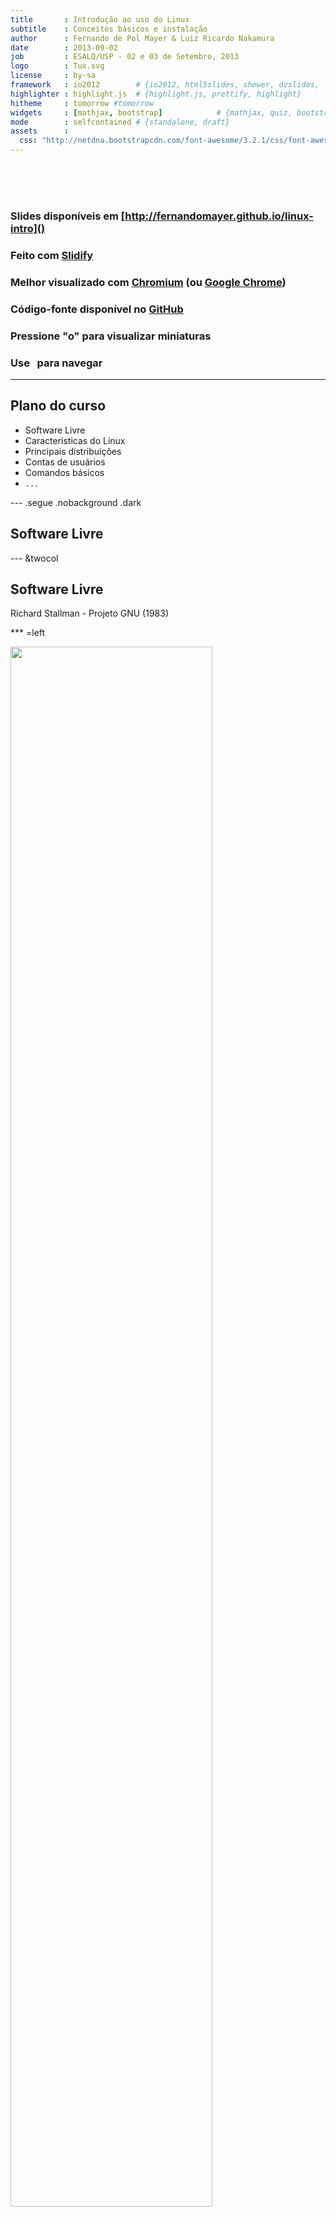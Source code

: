 ```yaml
---
title       : Introdução ao uso do Linux
subtitle    : Conceitos básicos e instalação
author      : Fernando de Pol Mayer & Luiz Ricardo Nakamura
date        : 2013-09-02
job         : ESALQ/USP - 02 e 03 de Setembro, 2013
logo        : Tux.svg
license     : by-sa
framework   : io2012        # {io2012, html5slides, shower, dzslides, ...}
highlighter : highlight.js  # {highlight.js, prettify, highlight}
hitheme     : tomorrow #tomorrow
widgets     : [mathjax, bootstrap]            # {mathjax, quiz, bootstrap}
mode        : selfcontained # {standalone, draft}
assets      :
  css: "http://netdna.bootstrapcdn.com/font-awesome/3.2.1/css/font-awesome.css"
---
```


<!-- Algumas modificacoes necessarias enquanto o codigo do Slidify esta -->
<!-- em desenvolvimento -->
<!-- Para as marcacoes funcionarem -->
<style>
strong {
	font-weight: bold;
}
em {
	font-style: italic
}
</style>
<!-- FIM -->

<br><br><br>
### Slides disponíveis em [http://fernandomayer.github.io/linux-intro]()

### Feito com [Slidify](http://slidify.org)

### Melhor visualizado com [Chromium](http://www.chromium.org) (ou [Google Chrome](https://www.google.com/chrome))

### Código-fonte disponível no [GitHub](https://github.com/fernandomayer/linux-intro/tree/gh-pages)

### Pressione "o" para visualizar miniaturas

### Use <i class="icon-arrow-left"> &nbsp; </i><i class="icon-arrow-right"></i> para navegar

---

## Plano do curso

* Software Livre
* Características do Linux
* Principais distribuições
* Contas de usuários
* Comandos básicos
* `...`

--- .segue .nobackground .dark

## Software Livre

--- &twocol

## Software Livre

Richard Stallman - Projeto GNU (1983)

*** =left

<div class="centered">
<img src="assets/img/RMS.jpeg" width=80%/>
</div>

*** =right

<div class="centered">
<img src="assets/img/GNU.png" width=80%/>
</div>

--- &twocol

## Software Livre

Linus Torvalds - Linux (1991)

*** =left

<div class="centered">
<img src="assets/img/LT.jpeg" width=60%/>
</div>

*** =right

<div class="centered">
<img src="assets/img/Tux.svg" width=60%/>
</div>

--- &twocol

<br><br><br>
<center>
## GNU + Linux = GNU/Linux
</center>
<br><br>
*** =left

<div class="centered">
<img src="assets/img/GNU.png" width=60%/>
</div>

*** =right

<div class="centered">
<img src="assets/img/Tux.svg" width=60%/>
</div>

---

## Software Livre

### O que é software livre?

- Software que pode ser utilizado, estudado e modificado sem
    restrições
- Pode ser copiado e redistribuido (modificado ou não)
- A redistribuição tem uma única restrição: assegurar que os
    receptores tenham a mesma liberdade
- Para isso é necessário que os desenvolvedores (ou modificadores)
    disponibilizem o **código fonte**!

--- .segue bg:red

<i class="icon-unlock icon-4x pull-left icon-muted"></i>

<br><br><br>
## Atenção!
<br>
## Não confundir software **livre** com software **grátis**
<br>
## Livre como em “liberdade de expressão”, não grátis como “cerveja grátis”


---

## Software Livre

### Um software só é considerado livre quando é possível ter as 4 liberdades

0. Liberdade para usar o programa para qualquer propósito
1. Liberdade para estudar como o programa funciona, e modificá-lo para
    sua necessidade
2. Liberdade para redistribuir cópias (e ajudar o seu vizinho)
3. Liberdade para aprimorar o programa, e redistribuí-lo para que todos
    se beneficiem

---

## Software Livre

### Licenças livres

- GNU General Public License (GPL)
- BSD License
- Mozilla Public License
- MIT License
- Apache License

---

## Software Livre

### Exemplos de software livre que você já usa

- R!
- OpenOffice
- Firefox, Thunderbird
- Google Chrome (no Linux é Chromium)
- LaTeX

---

## Software Livre

### Repositórios de software livre

- GitHub [http://github.com]()
- SourceForge [http://sourceforge.net]()
- Google Code [http://code.google.com]()

---

## Software Livre

### Quem usa software livre?

- Academia
- Indústria
- Governo
    - [http://www.softwarelivre.gov.br]()
    - [http://www.softwarepublico.gov.br]()
    - [https://www.serpro.gov.br]()

--- .segue bg:green
<br>
## Você!
<br>
## A internet e a WWW surgiram do mesmo movimento e princípios do software livre
<br>
## Hoje em dia a grande maioria dos sites usa o servidor Apache e banco de dados POSTGRES para funcionar

---

## Software Livre

### Vantagens do software livre

- Projetos colaborativos: pessoas com experiências e visões diferentes
    contribuem para o benefício comum
- Segurança: *Given enough eyeballs, all bugs are shallow*
- Qualidade: o que é melhor, 12 ou 1M desenvolvedores?
- Sem “caixa preta”: transparência
- Flexibilidade: você decide o que usar e quando usar
- E **também** é de graça!

---

## Software Livre

### Porque devo me importar?

- Por todas as vantagens acima
- Como cientistas
    - Devemos ser transparentes em nossas pesquisas
    - Temos que reportar aquilo que estamos fazendo
    - Temos que provar os resultados que obtemos
    - Nossa pesquisa tem que ser **reproduzível**

---

## Software Livre

### Ciência (Estatística) aberta

Um exemplo: [FOAS](http://www.foastat.org)
<br>
<div class="centered">
<img src="assets/img/foas.png" width=80%/>
</div>

--- .segue .nobackground .dark

## O Sistema Operacional GNU/Linux

--- #myslide

<script>
$('#myslide').on('slideenter', function(){
  $(this).find('article')
    .append('<iframe width="640" height="360" src="//www.youtube.com/embed/yVpbFMhOAwE?rel=0" frameborder="0" allowfullscreen></iframe>')
});
$('#myslide').on('slideleave', function(){
  $(this).find('iframe').remove();
});
</script>

---

## Sistema Operacional

- É um conjunto de programas que fazem a interface entre o usuário e o
  *hardware*
- Sua principal função é o gerenciamento de recursos e periféricos,
  interpretação de mensagens e execução de programas
- Um SO pode ser dividido em duas partes:
	- **Núcleo** ou **kernel** desempenha as funções vitais do sistema
        (baixo-nível) $\rightarrow$ **Linux**
	- **Concha** ou **Shell** é a interface entre o usuário e o
        kernel. Pode ser em um formato "cru" como a linha de comando ou
        mais amigável com janelas gráficas $\rightarrow$ **GNU**
- O conjunto de kernel Linux e dos programas GNU é o sistema operacional
  que chamamos de **GNU/Linux** (ou simplesmente Linux)


---

## Linux

<!-- ### Histórico -->
<!-- - **1969-1973** Ken Thompson e Dennis Ritchie (Bell Labs) $\rightarrow$ -->
<!--     Unix (fechado e caro) -->
<!-- - **1987** Andrew Stuart Tanenbaum $\rightarrow$ Minix (aberto) -->
<!-- - **1991** Linux Torvals $\rightarrow$ Linux -->

### Principais características

- Livre e desenvolvido voluntariamente por programadores experientes,
  hackers, e contribuidores espalhados ao redor do mundo
- Convive pacificamente com outros sistemas operacionais no mesmo
  computador (embora não seja a melhor opção...)
- Multitarefa e multiusuário
- Modular: carrega apenas o necessário e libera memória após a
  utilização
- Não há a necessidade de reiniciar o sistema após a modificar alguma
  configuração ou instalar programas (apenas na atualização de kernel)

---

## Linux

### Principais características

- Roda confortavelmente em sistemas de baixo desempenho (processadores
  antigos, pouca memória RAM)
- **Não é vulnerável à vírus!** Devido à separação de privilégios clara
    entre usuário e administrador, vírus possuem uma ação muito
    limitada, por isso são inúteis. (Esqueça o anti-vírus!)
- Suporte completo e nativo a diversos dispositivos de comunicação (USB,
  Bluetooth, ...)
	  - Raramente serão necessários drivers externos (com excessão de
        tecnologias muito novas)
- Os sistemas de arquivos usados pelo GNU/Linux (Ext3, reiserfs, ...)
  organizam os arquivos de forma inteligente evitando a
  **fragmentação**, tornando um poderoso sistema para aplicações
  exigentes e gravações intensivas. (Esqueça o desfragmentador!)

---

## Linux

### Distribuições do Linux

- Devido à sua liberdade, um grupo de pessoas, empresa ou
  organização pode decidir distribuir uma versão do Linux com diferentes
  características
	  - Facilidade de uso
	  - Foco em desempenho
	  - Agrupar programas de interesse (programação, edição gráfica,
        ...)
- Cada **distribuição** tem uma característica própria como o sistema de
  instalação, objetivo, ..., embora todas apresentem a mesma estrutura
  básica do Linux


---

## Linux

### Distribuições do Linux

Figura com vários logos

--- .segue .nobackground .dark

## Ubuntu

---

## Ubuntu

### Origem

- Termo Africano para "humanidade para os outros"
- Uma distribuição Linux baseada na simplicidade, usabilidade e fácil
  instalação
- Baseado na distribuição **Debian**, e patrocinada pela empresa Canonical
- Hoje é mantida pela (ampla) comunidade, apoiada pela Canonical

---

## Ubuntu

### Características

- Novas versões lançadas a cada 6 meses (em maio e outubro)
	- Suporte (atualizações) mantido por 9 meses nas versões normais, e
      por 5 anos nas versões LTS (Long Term Support)
- Central de programas com XXXX pacotes disponíveis
- Funciona "Live": através de um pen-drive ou DVD, sem necessidade de
  instalação
- Diversos "sabores":
	- [Edubuntu](http://www.edubuntu.org)
	- [Xubuntu](http://www.xubuntu.org)
	- [Ubuntu GNOME](http://ubuntugnome.org)
	- [Ubuntu Studio](http://ubuntustudio.org)

---

## Linux

### GUIs (Graphical User Interface)

Diversas cascas (*shell*) existem para o Linux. Algumas das principais
são:
- [Gnome](http://www.gnome.org)
- [KDE](http://www.kde.org)
- [XFCE](http://www.xfce.org)
- [Unity](https://unity.ubuntu.com)

Além, é claro, do **terminal**, onde você possui uma interação mais
"direta" com o kernel (veremos adiante).

Aqui você também tem a opção de escolha!

--- .segue .nobackgroun bg:brown

<br>
## Conheça o Ubuntu 12.04 LTS e sua interface Unity
<br>
<i class="icon-arrow-down icon-4x icon-muted"></i>

---

### Procure, abra e mexa:

- Firefox (entre em [http://fernandomayer.github.io/linux-intro]())
- LibreOffice Writer
- LibreOffice Calc
- gedit
- TeXMaker
- Nautilus
- R (ver link para RStudio Server)

---

## Linux

### Estrutura básica de diretórios

**O mais importante:** no Linux os diretórios são separados por `/` e
  não por `\` como no Windows
- Além disso, uma `/` (barra sozinha) tem um significado especial: é a
  **raíz de todo o sistema**, ou seja, todos os diretórios começam a
  partir dela.

Alguns dos principais diretórios são:
- `/bin`: arquivos executáveis de programas
- `/boot`: arquivos de inicialização do sistema
- `/etc`: arquivos de configuração
- `/usr`: arquivos de programas (a maior parte)
- `/home`: arquivos pessoais do usuário

---

### Estrutura básica de diretórios

<div class="centered">
<img src="assets/img/fhs.jpg" width=70%/>
</div>

--- .segue bg:green

<i class="icon-home icon-4x pull-left icon-muted"></i>

<br><br><br><br><br><br><br>
## Não há lugar como o nosso `/home`

--- 

## Linux

### O diretório `/home`

- O único diretório que você terá acesso (permissão de leitura e
  gravação) como usuário comum
- Cada usuário (em um mesmo computador) possui seu diretório no `/home`,
  completamente independente um do outro
	  - `/home/fernando`
	  - `/home/nakamura`
- Cada usuário possui um nome e uma senha para login
- Arquivos de configuração pessoais ficam sempre em `/home/usuario`

---

## Linux

### Contas de usuários

- Um conceito fundamental no Linux é a distinção clara entre usuário
  comum e o usuário `root`, ou o **super-usuário**
- O usuário `root` é único, e ocupa o posto mais alto na hierarquia de
  permissões (pode fazer tudo!)
- Os usuários comuns (no plural) possuem ações limitadas (por exemplo,
  não podem instalar programas) e acesso apenas ao `/home`
- Para um (ou mais) usuários pode ser atribuído os privilégios do `root`
  $\rightarrow$ são os **sudoers** (este é o padrão adotado pelo Ubuntu)

<div class="alert alert-info">
 <p>Esse é um dos motivos da grande segurança proporcionada pela Linux!</p>
</div>

---

### Super usuários: como eles são

<div class="centered">
<img src="assets/img/super-users.jpg" width=80%/>
</div>

--- .segue .nobackground .dark

## O Terminal <i class="icon-smile icon-muted"></i>

---

## Linux

### Terminal

- O terminal (ou *shell*) é um interpretador de comandos que permite a
  interação entre o usuário e o sistema de uma forma mais direta

<div class="centered">
<img src="assets/img/kernel.png"/>
</div>


---

## Linux

### Terminal

- O terminal padrão do Linux é o `Bash`, mas existem outros (`sh`,
  `zsh`, ...)
- Um terminal pode ser:
	- **Interativo**: comandos são digitados e imediatamente executados
	- **Não interativo**: comandos são organizados em um *script* e
        depois executados (*shell script*)
- Um terminal pode ser aberto como um programa comum na interface (GUI)
  do Linux
- Ou, sem interface gráfica através dos comandos `<Ctrl><Alt><F1>`
	- Do `<F1>` ao `<F6>` são terminais independentes
	- A interface gráfica fica no `<F7>`

---

## Linux

### Abra um terminal (na GUI):

```bash
aluno@lce:~$
```
- Tudo que está antes de `:` é o usuário logado (`aluno`) e o nome da
  máquina (`lce`)
- Depois de `:` fica o diretório atual
	- O símbolo `~` é um atalho (*alias*) para `/home/usuario`
- Veja:
	- `pwd` mostra o diretório atual
	- `ls` lista os diretórios e arquivos presentes no diretório atual
	- `whoami` (em caso de dúvida existencial...)

---

## Linux

### Terminal

- Em caso de dúvida sobre como funciona um comando ou sua utilidade,
  abra a página de ajuda com o `man`. Por exemplo,

```bash
aluno@lce:~$ man ls
```
- Navegue com as setas e aperte `q` para sair e voltar ao terminal
- Muitas opções podem ser passadas a um comando, sempre precedidas de
  `-`, e com um espaço. Por exemplo

```bash
aluno@lce:~$ ls -l
```
- A opção (*flag*) `-l` faz com que a saída do `ls` seja em formato de
  lista

---

## Linux

### Terminal

Mais opções podem ser passadas ao mesmo tempo. Por exemplo

```bash
aluno@lce:~$ ls -lah
```
Estas três opções juntas fazem com que o `ls`:
- Retorne uma lista `l`
- Mostre os arquivos ocultos `a` (ou `--all`)
- Mostre os tamanhos dos arquivos em formato para humanos `h`

--- bg:red

## Importante!

### Arquivos ocultos

- Um arquivo (ou diretório) oculto no Linux é simplesmente um arquivo que
	contém um ponto (`.`) na frente do nome.
- Por exemplo:
	- `arquivo.txt` é um arquivo normal
	- `.arquivo.txt` é um arquivo oculto
- Normalmente são utilizados para arquivos de configuração
- No Nautilus, aperte `<Ctrl><h>` para habilitar/desabilitar a
  visualização destes arquivos

---

## Linux

### Terminal

A saída do comando `ls -lah` mostra uma série de resultados
interessantes. Por exemplo:

```bash
fernando@kirk:~$ ls -lah
total 11M
drwxr-xr-x 42 fernando fernando 4,0K Ago 30 15:24 .
drwxr-xr-x  4 root     root     4,0K Jul 25 22:59 ..
drwx------  3 fernando fernando 4,0K Ago 30 12:37 .dropbox
drwx------ 31 fernando fernando 4,0K Ago 30 12:37 Dropbox
drwxr-xr-x 13 fernando fernando 4,0K Ago 27 22:29 Music
-rw-rw-r--  1 fernando fernando   47 Jul 26 04:12 .Renviron
-rw-rw-r--  1 fernando fernando  780 Ago 22 14:23 .Rprofile
drwxrwxr-x  9 fernando fernando 4,0K Ago  6 14:08 Ubuntu One
drwxr-xr-x  4 fernando fernando 4,0K Ago 28 00:58 Videos
```

---

## Linux

### Terminal

De trás pra frente temos

- O nome do arquivo ou diretório
	- Um ponto `.` significa **este diretório**
	- Dois pontos `..` representa o **diretório acima**
- A data de última modificação
- O tamanho do arquivo, em Kb, MB ou GB (porque usamos a opção `h`)
- O dono (usuário) do arquivo/diretório e o grupo ao qual pertence
	- Normalmente um usuário pertence à vários grupos que dão acesso à
      arquivos comuns (não iremos nos aprofundar em permissões de
      grupos)
- O número de arquivos contidos em um diretório (para arquivos será
  sempre 1)
- As permissões de acesso

---

## Linux

### Permissões

A primeira coluna mostra as permissões para cada arquivo/diretório, e
funciona assim:

<div class="centered">
<img src="assets/img/perms.png"/>
</div>
<br>

- O primeiro *string* mostra se é um diretório `d` ou um arquivo comum
  `-`
- Os outros 9 caracteres são divididos em três grupos, referente às
  permissões de usuário (dono), do grupo, e demais. Os caracteres que
  representam as permissões são

---

## Linux

### Permissões

As permissões para o usuário, grupo e demais podem ser

Caracter | Permissão
---------|----------
`r`      | Permissão de leitura (*read*)
`w`      | Permissão de escrita (*write*)
`x`      | Permissão de execução (*execute*)
`-`      | Permissão desabilitada

---

## Linux

### Permissões

Dessa forma,

```bash
drwxr-xr-x 13 fernando fernando 4,0K Ago 27 22:29 Music
-rw-rw-r--  1 fernando fernando  780 Ago 22 14:23 .Rprofile
```

- `Music` é um diretório (`d`), do usuário `fernando`, do grupo
  `fernando`
	  - O dono possui permissão de gravação, escrita e execução (`rwx`)
	  - O grupo e os demais possuem permissão de leitura e execução (`r-x`)
- `.Rprofile` é um arquivo comum (`-`) (e oculto!)
      - O dono e o grupo possuem permissão de leitura e gravação (`rw-`)
	  - Os demais possuem permissão de leitura apenas (`r--`)

---

## Linux

### Terminal

Mais comandos: cd, mkdir, cp, mv, tar, cat, locate

E: ps e kill ??

---

## Desafio

### Baixar e instalar o Rgedit-plugin


---

### sudo
<br><br>
<div class="centered">
<img src="assets/img/sandwich.png"/>
</div>

---

### Onde buscar ajuda (geral)

Links
